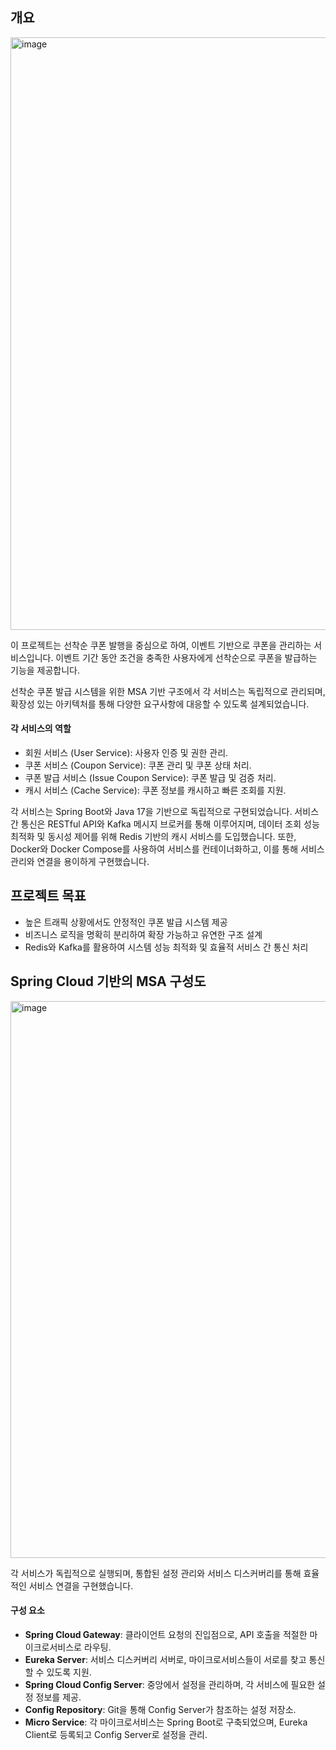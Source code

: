 ## 개요
<img width="948" alt="image" src="https://github.com/user-attachments/assets/e51537fa-eb57-4a8f-9f0d-b0cc74d30132">

이 프로젝트는 선착순 쿠폰 발행을 중심으로 하여, 이벤트 기반으로 쿠폰을 관리하는 서비스입니다. 이벤트 기간 동안 조건을 충족한 사용자에게 선착순으로 쿠폰을 발급하는 기능을 제공합니다.

선착순 쿠폰 발급 시스템을 위한 MSA 기반 구조에서 각 서비스는 독립적으로 관리되며, 확장성 있는 아키텍처를 통해 다양한 요구사항에 대응할 수 있도록 설계되었습니다. 
#### 각 서비스의 역할

- 회원 서비스 (User Service): 사용자 인증 및 권한 관리.
- 쿠폰 서비스 (Coupon Service): 쿠폰 관리 및 쿠폰 상태 처리.
- 쿠폰 발급 서비스 (Issue Coupon Service): 쿠폰 발급 및 검증 처리.
- 캐시 서비스 (Cache Service): 쿠폰 정보를 캐시하고 빠른 조회를 지원.

각 서비스는 Spring Boot와 Java 17을 기반으로 독립적으로 구현되었습니다. 서비스 간 통신은 RESTful API와 Kafka 메시지 브로커를 통해 이루어지며, 데이터 조회 성능 최적화 및 동시성 제어를 위해 Redis 기반의 캐시 서비스를 도입했습니다. 또한, Docker와 Docker Compose를 사용하여 서비스를 컨테이너화하고, 이를 통해 서비스 관리와 연결을 용이하게 구현했습니다.

## 프로젝트 목표
* 높은 트래픽 상황에서도 안정적인 쿠폰 발급 시스템 제공
* 비즈니스 로직을 명확히 분리하여 확장 가능하고 유연한 구조 설계
* Redis와 Kafka를 활용하여 시스템 성능 최적화 및 효율적 서비스 간 통신 처리

## Spring Cloud 기반의 MSA 구성도
<img width="891" alt="image" src="https://github.com/user-attachments/assets/d1c10066-a2d1-41dc-946c-69221908efee">

각 서비스가 독립적으로 실행되며, 통합된 설정 관리와 서비스 디스커버리를 통해 효율적인 서비스 연결을 구현했습니다.

#### 구성 요소
- **Spring Cloud Gateway**: 클라이언트 요청의 진입점으로, API 호출을 적절한 마이크로서비스로 라우팅.
- **Eureka Server**: 서비스 디스커버리 서버로, 마이크로서비스들이 서로를 찾고 통신할 수 있도록 지원.
- **Spring Cloud Config Server**: 중앙에서 설정을 관리하며, 각 서비스에 필요한 설정 정보를 제공.
- **Config Repository**: Git을 통해 Config Server가 참조하는 설정 저장소.
- **Micro Service**: 각 마이크로서비스는 Spring Boot로 구축되었으며, Eureka Client로 등록되고 Config Server로 설정을 관리.
